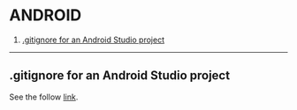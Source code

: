# ANDROID


1. [.gitignore for an Android Studio project](#gitignore-for-an-android-studio-project)
---

## .gitignore for an Android Studio project
See the follow [link](https://github.com/github/gitignore/blob/master/Android.gitignore).

